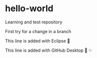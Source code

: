 # hello-world
Learning and test repository

First try for a change in a branch

This line is added with Eclipse :tada:

This line is added with GitHub Desktop :tada: :sparkles:
